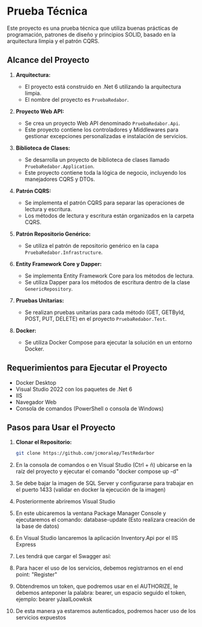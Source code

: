 # Prueba Técnica

Este proyecto es una prueba técnica que utiliza buenas prácticas de programación, patrones de diseño y principios SOLID, basado en la arquitectura limpia y el patrón CQRS.

## Alcance del Proyecto

1. **Arquitectura:**
   - El proyecto está construido en .Net 6 utilizando la arquitectura limpia.
   - El nombre del proyecto es `PruebaRedabor`.

2. **Proyecto Web API:**
   - Se crea un proyecto Web API denominado `PruebaRedabor.Api`.
   - Este proyecto contiene los controladores y Middlewares para gestionar excepciones personalizadas e instalación de servicios.

3. **Biblioteca de Clases:**
   - Se desarrolla un proyecto de biblioteca de clases llamado `PruebaRedabor.Application`.
   - Este proyecto contiene toda la lógica de negocio, incluyendo los manejadores CQRS y DTOs.

4. **Patrón CQRS:**
   - Se implementa el patrón CQRS para separar las operaciones de lectura y escritura.
   - Los métodos de lectura y escritura están organizados en la carpeta CQRS.

5. **Patrón Repositorio Genérico:**
   - Se utiliza el patrón de repositorio genérico en la capa `PruebaRedabor.Infrastructure`.

6. **Entity Framework Core y Dapper:**
   - Se implementa Entity Framework Core para los métodos de lectura.
   - Se utiliza Dapper para los métodos de escritura dentro de la clase `GenericRepository`.

7. **Pruebas Unitarias:**
   - Se realizan pruebas unitarias para cada método (GET, GETById, POST, PUT, DELETE) en el proyecto `PruebaRedabor.Test`.

8. **Docker:**
   - Se utiliza Docker Compose para ejecutar la solución en un entorno Docker.

## Requerimientos para Ejecutar el Proyecto

- Docker Desktop
- Visual Studio 2022 con los paquetes de .Net 6
- IIS
- Navegador Web
- Consola de comandos (PowerShell o consola de Windows)

## Pasos para Usar el Proyecto

1. **Clonar el Repositorio:**
   ```bash
   git clone https://github.com/jcmoralep/TestRedarbor
2) En la consola de comandos o en Visual Studio (Ctrl + ñ) ubicarse en la raíz del proyecto y ejecutar el comando "docker compose up -d"
3) Se debe bajar la imagen de SQL Server y configurarse para trabajar en el puerto 1433 (validar en docker la ejecución de la imagen)
4) Posteriormente abriremos Visual Studio
5) En este ubicaremos la ventana Package Manager Console y ejecutaremos el comando: database-update (Esto realizara creación de la base de datos)
6) En Visual Studio lancaremos la aplicación Inventory.Api por el IIS Express
7) Les tendrá que cargar el Swagger así: 

8) Para hacer el uso de los servicios, debemos registrarnos en el end point: "Register"
9) Obtendremos un token, que podremos usar en el AUTHORIZE, le debemos anteponer la palabra: bearer, un espacio seguido el token, ejemplo: bearer yJaaILoowksk
10) De esta manera ya estaremos autenticados, podremos hacer uso de los servicios expuestos
